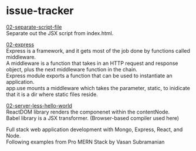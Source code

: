 # issue-tracker

<a href="https://github.com/dalinkim/issue-tracker/tree/02-separate-script-file">02-separate-script-file</a><br>
Separate out the JSX script from index.html.


<a href="https://github.com/dalinkim/issue-tracker/tree/02-express">02-express</a><br>
Express is a framework, and it gets most of the job done by functions called middleware. <br>
A middleware is a function that takes in an HTTP request and response object, plus the next middleware function in the chain. <br>
Express module exports a function that can be used to instantiate an application. <br>
app.use mounts a middleware which takes the parameter, static, to inidicate that it is a dir where static files reside.

<a href="https://github.com/dalinkim/issue-tracker/tree/02-server-less-hello-world">02-server-less-hello-world</a><br>
ReactDOM library renders the componenet within the contentNode. <br>
Babel library is a JSX transformer. (Browser-based compiler used here)

Full stack web application development with Mongo, Express, React, and Node. <br>
Following examples from Pro MERN Stack by Vasan Subramanian